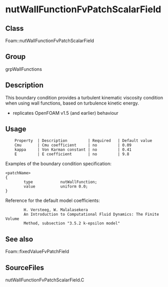 # nutWallFunctionFvPatchScalarField 
## Class
Foam::nutWallFunctionFvPatchScalarField

## Group
grpWallFunctions

## Description
This boundary condition provides a turbulent kinematic viscosity condition
when using wall functions, based on turbulence kinetic energy.
- replicates OpenFOAM v1.5 (and earlier) behaviour

## Usage

        Property  | Description         | Required   | Default value
        Cmu       | Cmu coefficient     | no         | 0.09
        kappa     | Von Karman constant | no         | 0.41
        E         | E coefficient       | no         | 9.8


Examples of the boundary condition specification:
```
<patchName>
{
        type            nutWallFunction;
        value           uniform 0.0;
}
```

Reference for the default model coefficients:
```
        H. Versteeg, W. Malalasekera
        An Introduction to Computational Fluid Dynamics: The Finite Volume
        Method, subsection "3.5.2 k-epsilon model"
```

## See also
Foam::fixedValueFvPatchField

## SourceFiles
nutWallFunctionFvPatchScalarField.C


